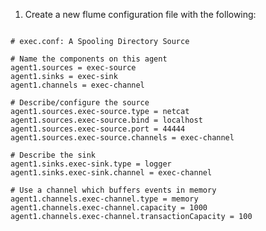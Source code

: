 1. Create a new flume configuration file with the following:

<pre><code>
# exec.conf: A Spooling Directory Source

# Name the components on this agent
agent1.sources = exec-source
agent1.sinks = exec-sink
agent1.channels = exec-channel

# Describe/configure the source
agent1.sources.exec-source.type = netcat
agent1.sources.exec-source.bind = localhost
agent1.sources.exec-source.port = 44444
agent1.sources.exec-source.channels = exec-channel

# Describe the sink
agent1.sinks.exec-sink.type = logger
agent1.sinks.exec-sink.channel = exec-channel

# Use a channel which buffers events in memory
agent1.channels.exec-channel.type = memory
agent1.channels.exec-channel.capacity = 1000
agent1.channels.exec-channel.transactionCapacity = 100
</code></pre>
